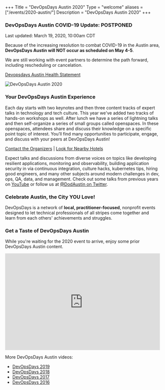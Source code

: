 +++
Title = "DevOpsDays Austin 2020"
Type = "welcome"
aliases = ["/events/2020-austin/"]
Description = "DevOpsDays Austin 2020"
+++
<div class="row">
  <div class="col-md-12">
    <div class="alert alert-danger" role="alert">
      <h3>DevOpsDays Austin COVID-19 Update: POSTPONED</h3>
      <p>Last updated: March 19, 2020, 10:00am CDT</p>
      <p>Because of the increasing resolution to combat COVID-19 in the Austin area, <strong>DevOpsDays Austin will NOT occur as scheduled on May 4-5</strong>.</p>
      <p>We are still working with event partners to determine the path forward, including rescheduling or cancelation.</p>
      <p><a href="http://bit.ly/corona-austin" class="btn btn-danger">Devopsdays Austin Health Statement</a></p>
    </div>
  </div>
</div>
<div class="row">
    <div class="col-md-4">
      <p><img alt="DevOpsDays Austin 2020" src="/events/2020-austin/logo.png" class="img-fluid"></p>
      <h3>Your DevOpsDays Austin Experience</h3>
      <p style="display: none;"><a href="../registration" class="btn btn-primary btn-block"><i class="fa fa-ticket fa-lg"></i>&nbsp;&nbsp;&nbsp;Register now!</a>
      <p>Each day starts with two keynotes and then three content tracks of expert talks in technology and tech culture. This year we've added two tracks of hands-on workshops as well. After lunch we have a series of lightning talks and then self-organize a series of small groups called openspaces. In these openspaces, attendees share and discuss their knowledge on a specific point topic of interest.  You’ll find many opportunities to participate, engage, and discuss with your peers at DevOpsDays Austin!</p>
      <p><a href="../contact">Contact the Organizers</a> | <a href="../location">Look for Nearby Hotels</a></p>
      <p>Expect talks and discussions from diverse voices on topics like developing resilient applications, monitoring and observability, building application security in via continuous integration, culture hacks, kubernetes tips, hiring good engineers, and many other subjects around modern challenges in dev, ops, QA, data, and management. Check out some talks from previous years on <a href="https://www.youtube.com/channel/UCK65QYThGym3D6eNxw3rn_A">YouTube</a> or follow us at <a href="https://twitter.com/DoDAustin">@DodAustin on Twitter</a>.</p>
    </div>
    <div class="col-md-4">
      <h3>Celebrate Austin, the City YOU Love!</h3>
      <p>DevOpsDays is a network of <strong>local, practitioner-focused</strong>, nonprofit events designed to let technical professionals of all stripes come together and learn from each others' achievements and struggles.</p>
      <div style="display: none;">
        <p>Come and celebrate DevOpsDays Austin, now in its <strong>9th year</strong> on <strong>May 4-5, 2020</strong>, at the <a href="../location">Westin Hotel and Conference Center at the Domain</a> in Austin, TX! It's the perfect place to network with the hundreds (600+) of other talented individuals in the <strong>local DevOps community</strong>.</p>
        <p>We'd love for you to attend and consider sponsoring. Your support is what makes DevOpsDays Austin possible!</p>
        <a href="../sponsor" class="btn btn-primary btn-block"><i class="fa fa-money fa-lg"></i>&nbsp;&nbsp;&nbsp;Sponsor DevOpsDays Austin!</a></p>
        <p>Covid got you down? Can't go to conferences?  Marketing budget going unused?  You don't need to travel.  Come to DevOpsDays Austin and collaborate with the finest technical community anywhere, right here.</p>
        <p><a href="http://bit.ly/corona-austin" class="btn btn-danger btn-block">Devopsdays Austin Health Statement</a></p>
      </div>
    </div>
    <div class="col-md-4">
      <h3>Get a Taste of DevOpsDays Austin</h3>
      <p>While you're waiting for the 2020 event to arrive, enjoy some prior DevOpsDays Austin content.</p>
      <iframe width="100%" height="315" src="https://www.youtube.com/embed/videoseries?list=PLCDSC2XitciVnmaG0qm9lPwyYssJL8qpc" frameborder="0" allow="autoplay; encrypted-media" allowfullscreen></iframe>
      <p>More DevOpsDays Austin videos:</p>
      <ul>
        <li><a href="https://www.youtube.com/playlist?list=PLCDSC2XitciVnmaG0qm9lPwyYssJL8qpc" target="_blank">DevOpsDays 2019</a></li>
        <li><a href="https://www.youtube.com/playlist?list=PLCDSC2XitciVEPQ4x4pbBfxoBj92222m5" target="_blank">DevOpsDays 2018</a></li>
        <li><a href="https://www.youtube.com/playlist?list=PLCDSC2XitciXKYnylDgHQ7IdBKH3cjaoY" target="_blank">DevOpsDays 2017</a></li>
        <li><a href="https://www.youtube.com/playlist?list=PLCDSC2XitciWzvFc8pfcZ5r2AYVSDX_Zg" target="_blank">DevOpsDays 2016</a></li>
      </ul>
    </div>
</div>